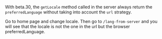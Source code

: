 With beta.30, the `getLocale` method called in the server always return the `preferredLanguage` without taking into account the `url` strategy.

Go to home page and change locale. Then go to `/lang-from-server` and you will see that the locale is not the one in the url but the browser preferredLanguage.
